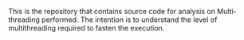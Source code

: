 This is the repository that contains source code for analysis on Multi-threading performed. The intention is to understand the level of multithreading required to fasten the execution.

